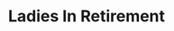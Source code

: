 ---
title: Ladies In Retirement
year: 1942
opening_date: 1942-01-20
closing_date: 1942-01-23
layout: productions
image:
image_caption:
image_credit:
playbill: 
category: 
Theatre: Theatre Jacksonville
Venue: Little Theatre
cast:
  Albert Feather: E.S. Beauchamp-Nobbs
  Emily Creed: Eleonor Edwards
  Ellen Creed: Irma Stockwell
  Louisa Creed: Mary Meischner
  Sister Theresa: Nina Bratton
  Leonora Fiske: Rose Marie Schosser
  Lucy Gilham: Ruby Hixon
crew:
  Stage Manager: Alfred Seitner
  Lighting Design: Alfred Seitner
  Stage Crew:
    - Ann Johnson
    - Bishop McCauley
    - Bob Sabin
    - Elmo Lehman
    - Gretchen Frizzell
    - Mary Garcia
    - Philip Devlin, Jr.
  Sound Effects:
    - Ann Johnson
    - Charles Blum, Jr.
    - William Schosser
  Property Assistant:
    - Anne Terry
    - Dick Lane
    - Rose Marie Schosser
  Assistant Stage Manager:
    - Bob Carter
    - Bob Sabin
  Interior Decoration: Dick Lane
  Make-up:
    - Elmo Lehman
    - Rosemary Dowling
  Director: Leighton M. Ballew
  Make-up Assistant:
    - Marion Bowman
    - Martha McAndrews
    - Mary Kethley
    - Mrs. Fred Cobb
  Publicity: Mary Joseph
  Costumes: Mrs. A.M. Lupfer
  Props: Mrs. L.D. Behner
orchestra:
external_links:
---